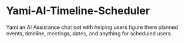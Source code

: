 # Yami-AI-Timeline-Scheduler
Yami an AI Assistance chat bot with helping users figure there planned events, timeline, meetings, dates, and anything for scheduled users.
